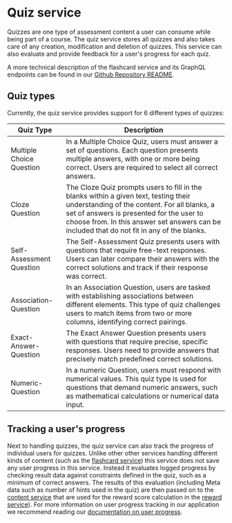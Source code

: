 # Quiz service

Quizzes are one type of assessment content a user can consume while being part of a course.
The quiz service stores all quizzes and also takes care of any creation, modification and deletion of quizzes. This service can also evaluate and provide feedback for a user's progress for each quiz.

A more technical description of the flashcard service and its GraphQL endpoints can be found in our [Github Repository README](https://github.com/MEITREX/quiz_service#readme).

## Quiz types
Currently, the quiz service provides support for 6 different types of quizzes:

| Quiz Type                | Description                                                                                                                                                                                                                                                                     |
|--------------------------|---------------------------------------------------------------------------------------------------------------------------------------------------------------------------------------------------------------------------------------------------------------------------------|
| Multiple Choice Question | In a Multiple Choice Quiz, users must answer a set of questions. Each question presents multiple answers, with one or more being correct. Users are required to select all correct answers.                                                                                     |
| Cloze Question           | The Cloze Quiz prompts users to fill in the blanks within a given text, testing their understanding of the content. For all blanks, a set of answers is presented for the user to choose from. In this answer set answers can be included that do not fit in any of the blanks. |
| Self-Assessment Question | The Self-Assessment Quiz presents users with questions that require free-text responses. Users can later compare their answers with the correct solutions and track if their response was correct.                                                                              |
| Association-Question     | In an Association Question, users are tasked with establishing associations between different elements. This type of quiz challenges users to match items from two or more columns, identifying correct pairings.                                                               |
| Exact-Answer-Question    | The Exact Answer Question presents users with questions that require precise, specific responses. Users need to provide answers that precisely match predefined correct solutions.                                                                                              |
| Numeric-Question         | In a numeric Question, users must respond with numerical values. This quiz type is used for questions that demand numeric answers, such as mathematical calculations or numerical data input.                                                                                   |

## Tracking a user's progress
Next to handling quizzes, the quiz service can also track the progress of individual users for quizzes.
Unlike other other services handling different kinds of content (such as the [flashcard service](./flashcard-service.md)) this service does not save any user progress in this service. Instead it evaluates logged progress by checking result data against constraints defined in the quiz, such as a minimum of correct answers. The results of this evaluation (including Meta data such as number of hints used in the quiz) are then passed on to the [content service](./content-service.md) that are used for the reward score calculation in the [reward service](./reward-service.md)).
For more information on user progress tracking in our application we recommend reading our [documentation on user progress](../gamification/userProgress.md).
